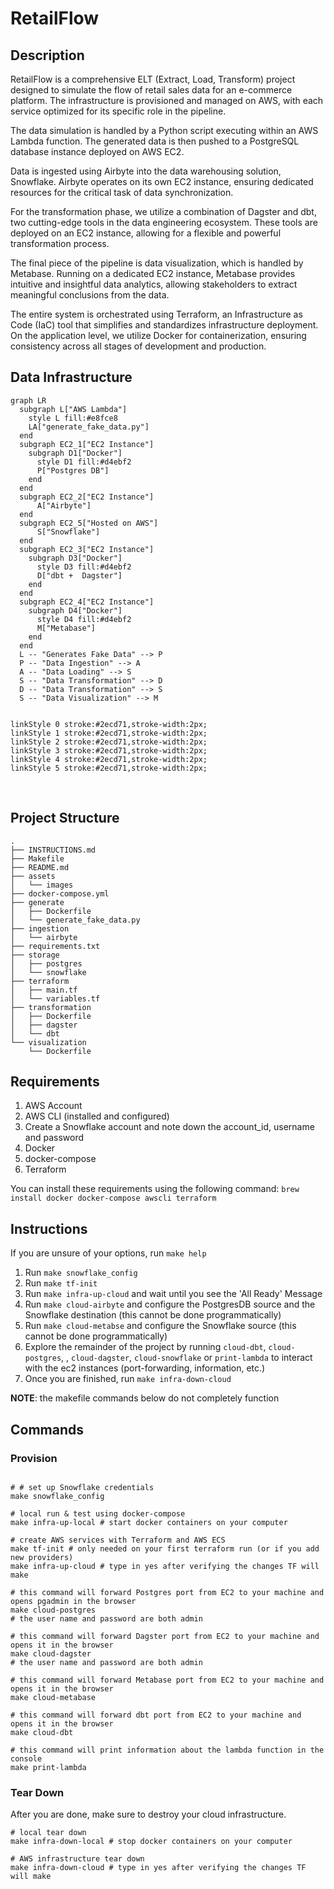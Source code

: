 # RetailFlow

## Description

RetailFlow is a comprehensive ELT (Extract, Load, Transform) project designed to simulate the flow of retail sales data for an e-commerce platform. The infrastructure is provisioned and managed on AWS, with each service optimized for its specific role in the pipeline.

The data simulation is handled by a Python script executing within an AWS Lambda function. The generated data is then pushed to a PostgreSQL database instance deployed on AWS EC2.

Data is ingested using Airbyte into the data warehousing solution, Snowflake. Airbyte operates on its own EC2 instance, ensuring dedicated resources for the critical task of data synchronization.

For the transformation phase, we utilize a combination of Dagster and dbt, two cutting-edge tools in the data engineering ecosystem. These tools are deployed on an EC2 instance, allowing for a flexible and powerful transformation process.

The final piece of the pipeline is data visualization, which is handled by Metabase. Running on a dedicated EC2 instance, Metabase provides intuitive and insightful data analytics, allowing stakeholders to extract meaningful conclusions from the data.

The entire system is orchestrated using Terraform, an Infrastructure as Code (IaC) tool that simplifies and standardizes infrastructure deployment. On the application level, we utilize Docker for containerization, ensuring consistency across all stages of development and production.

## Data Infrastructure

```mermaid
graph LR
  subgraph L["AWS Lambda"]
    style L fill:#e8fce8
    LA["generate_fake_data.py"]
  end
  subgraph EC2_1["EC2 Instance"]
    subgraph D1["Docker"]
      style D1 fill:#d4ebf2
      P["Postgres DB"]
    end
  end
  subgraph EC2_2["EC2 Instance"]
      A["Airbyte"]
  end
  subgraph EC2_5["Hosted on AWS"]
      S["Snowflake"]
  end
  subgraph EC2_3["EC2 Instance"]
    subgraph D3["Docker"]
      style D3 fill:#d4ebf2
      D["dbt +  Dagster"]
    end
  end
  subgraph EC2_4["EC2 Instance"]
    subgraph D4["Docker"]
      style D4 fill:#d4ebf2
      M["Metabase"]
    end
  end
  L -- "Generates Fake Data" --> P
  P -- "Data Ingestion" --> A
  A -- "Data Loading" --> S
  S -- "Data Transformation" --> D
  D -- "Data Transformation" --> S
  S -- "Data Visualization" --> M


linkStyle 0 stroke:#2ecd71,stroke-width:2px;
linkStyle 1 stroke:#2ecd71,stroke-width:2px;
linkStyle 2 stroke:#2ecd71,stroke-width:2px;
linkStyle 3 stroke:#2ecd71,stroke-width:2px;
linkStyle 4 stroke:#2ecd71,stroke-width:2px;
linkStyle 5 stroke:#2ecd71,stroke-width:2px;
```

<br>

## Project Structure

```
.
├── INSTRUCTIONS.md
├── Makefile
├── README.md
├── assets
│   └── images
├── docker-compose.yml
├── generate
│   ├── Dockerfile
│   └── generate_fake_data.py
├── ingestion
│   └── airbyte
├── requirements.txt
├── storage
│   ├── postgres
│   └── snowflake
├── terraform
│   ├── main.tf
│   └── variables.tf
├── transformation
│   ├── Dockerfile
│   ├── dagster
│   └── dbt
└── visualization
    └── Dockerfile
```

## Requirements

1. AWS Account
2. AWS CLI (installed and configured)
3. Create a Snowflake account and note down the account_id, username and password
4. Docker
5. docker-compose
6. Terraform

You can install these requirements using the following command: `brew install docker docker-compose awscli terraform`

## Instructions

If you are unsure of your options, run `make help` 

1. Run `make snowflake_config`
2. Run `make tf-init`
3. Run `make infra-up-cloud` and wait until you see the 'All Ready' Message
4. Run `make cloud-airbyte` and configure the PostgresDB source and the Snowflake destination (this cannot be done programmatically)
5. Run `make cloud-metabse` and configure the Snowflake source (this cannot be done programmatically)
6. Explore the remainder of the project by running `cloud-dbt`, `cloud-postgres`, , `cloud-dagster`, `cloud-snowflake` or `print-lambda` to interact with the ec2 instances (port-forwarding, information, etc.)
7. Once you are finished, run `make infra-down-cloud`

**NOTE**: the makefile commands below do not completely function

## Commands

### Provision

```shell

# # set up Snowflake credentials
make snowflake_config

# local run & test using docker-compose
make infra-up-local # start docker containers on your computer

# create AWS services with Terraform and AWS ECS
make tf-init # only needed on your first terraform run (or if you add new providers)
make infra-up-cloud # type in yes after verifying the changes TF will make

# this command will forward Postgres port from EC2 to your machine and opens pgadmin in the browser
make cloud-postgres 
# the user name and password are both admin

# this command will forward Dagster port from EC2 to your machine and opens it in the browser
make cloud-dagster 
# the user name and password are both admin

# this command will forward Metabase port from EC2 to your machine and opens it in the browser
make cloud-metabase 

# this command will forward dbt port from EC2 to your machine and opens it in the browser
make cloud-dbt

# this command will print information about the lambda function in the console
make print-lambda
```

### Tear Down

After you are done, make sure to destroy your cloud infrastructure.

```shell
# local tear down
make infra-down-local # stop docker containers on your computer

# AWS infrastructure tear down
make infra-down-cloud # type in yes after verifying the changes TF will make
```